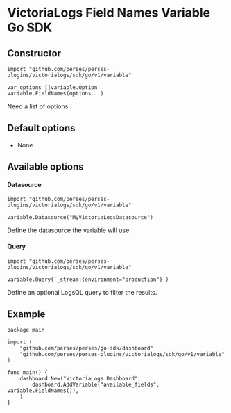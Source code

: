 # VictoriaLogs Field Names Variable Go SDK

## Constructor

```golang
import "github.com/perses/perses-plugins/victorialogs/sdk/go/v1/variable"

var options []variable.Option
variable.FieldNames(options...)
```

Need a list of options.

## Default options

- None

## Available options

#### Datasource

```golang
import "github.com/perses/perses-plugins/victorialogs/sdk/go/v1/variable"

variable.Datasource("MyVictoriaLogsDatasource")
```

Define the datasource the variable will use.

#### Query

```golang
import "github.com/perses/perses-plugins/victorialogs/sdk/go/v1/variable"

variable.Query(`_stream:{environment="production"}`)
```

Define an optional LogsQL query to filter the results.

## Example

```golang
package main

import (
	"github.com/perses/perses/go-sdk/dashboard"
	"github.com/perses/perses-plugins/victorialogs/sdk/go/v1/variable"
)

func main() {
	dashboard.New("VictoriaLogs Dashboard",
		dashboard.AddVariable("available_fields", variable.FieldNames()),
	)
}
```

